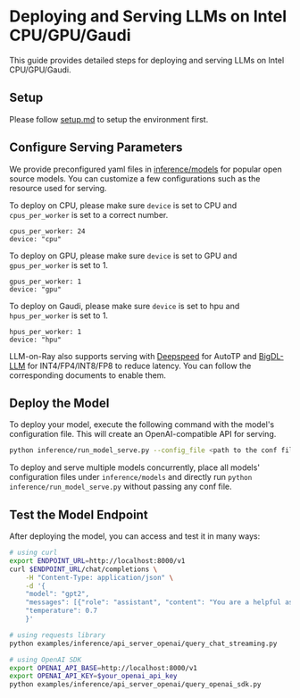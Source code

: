 # Deploying and Serving LLMs on Intel CPU/GPU/Gaudi

This guide provides detailed steps for deploying and serving LLMs on Intel CPU/GPU/Gaudi.

## Setup
Please follow [setup.md](setup.md) to setup the environment first.


## Configure Serving Parameters
We provide preconfigured yaml files in [inference/models](../inference/models) for popular open source models. You can customize a few configurations such as the resource used for serving. 

To deploy on CPU, please make sure `device` is set to CPU and `cpus_per_worker` is set to a correct number.
```
cpus_per_worker: 24
device: "cpu"
```
To deploy on GPU, please make sure `device` is set to GPU and `gpus_per_worker` is set to 1.
```
gpus_per_worker: 1
device: "gpu"
```
To deploy on Gaudi, please make sure `device` is set to hpu and `hpus_per_worker` is set to 1.
```
hpus_per_worker: 1
device: "hpu"
```
LLM-on-Ray also supports serving with [Deepspeed](serve_deepspeed.md) for AutoTP and [BigDL-LLM](serve_bigdl.md) for INT4/FP4/INT8/FP8 to reduce latency. You can follow the corresponding documents to enable them.

## Deploy the Model
To deploy your model, execute the following command with the model's configuration file. This will create an OpenAI-compatible API for serving.
```bash
python inference/run_model_serve.py --config_file <path to the conf file>
```
To deploy and serve multiple models concurrently, place all models' configuration files under `inference/models` and directly run `python inference/run_model_serve.py` without passing any conf file.

## Test the Model Endpoint
After deploying the model, you can access and test it  in many ways:
```bash
# using curl
export ENDPOINT_URL=http://localhost:8000/v1
curl $ENDPOINT_URL/chat/completions \
    -H "Content-Type: application/json" \
    -d '{
    "model": "gpt2",
    "messages": [{"role": "assistant", "content": "You are a helpful assistant."}, {"role": "user", "content": "Hello!"}],
    "temperature": 0.7
    }'

# using requests library
python examples/inference/api_server_openai/query_chat_streaming.py

# using OpenAI SDK
export OPENAI_API_BASE=http://localhost:8000/v1
export OPENAI_API_KEY=$your_openai_api_key
python examples/inference/api_server_openai/query_openai_sdk.py
```

